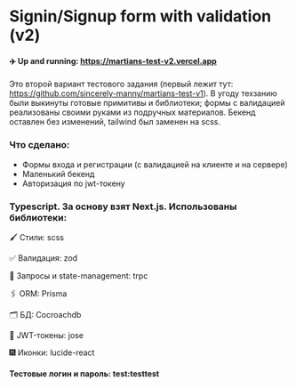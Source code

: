 # Signin/Signup form with validation (v2)
#### ✈️ Up and running: https://martians-test-v2.vercel.app

Это второй вариант тестового задания (первый лежит тут: https://github.com/sincerely-manny/martians-test-v1). В угоду техзанию были выкинуты готовые примитивы и библиотеки; формы с валидацией реализованы своими руками из подручных материалов. Бекенд оставлен без изменений, tailwind был заменен на scss.

### Что сделано:
* Формы входа и регистрации (с валидацией на клиенте и на сервере)
* Маленький бекенд
* Авторизация по jwt-токену

### Typescript. За основу взят Next.js. Использованы библиотеки:

🖌️ Стили: scss

✅ Валидация: zod

📠 Запросы и state-management: trpc

🖇️ ORM: Prisma

🗂️ БД: Cocroachdb

🔑 JWT-токены: jose

🎆 Иконки: lucide-react

#### Тестовые логин и пароль: test:testtest








